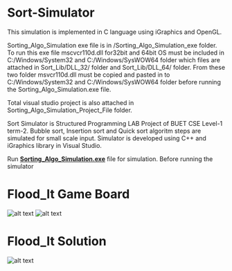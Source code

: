 # Sort-Simulator

This simulation is implemented in C language using iGraphics and OpenGL.

Sorting_Algo_Simulation exe file is in /Sorting_Algo_Simulation_exe folder. To run this exe file mscvcr110d.dll for32bit and 64bit
OS must be included in C:/Windows/System32 and C:/Windows/SysWOW64 folder which files are attached in Sort_Lib/DLL_32/ folder
and Sort_Lib/DLL_64/ folder. From these two folder msvcr110d.dll must be copied and pasted in to 
C:/Windows/System32 and C:/Windows/SysWOW64 folder before running the Sorting_Algo_Simulation.exe file.

Total visual studio project is also attached in Sorting_Algo_Simulation_Project_File folder.

Sort Simulator is Structured Programming LAB Project of BUET CSE Level-1 term-2.
Bubble sort, Insertion sort and Quick sort algoritm steps are simulated for small scale input.
Simulator is developed using C++ and iGraphics library in Visual Studio.

Run [**Sorting_Algo_Simulation.exe**](https://github.com/ahsan-83/Sort-Simulator/blob/main/Sort%20Simulator/Sorting_Algo_Simulation.exe) file for simulation.
Before running the simulator 

# Flood_It Game Board

![alt text](https://github.com/AhsanAli-buet/Sort-Simulator/blob/main/Screenshots/game_board_1.PNG?raw=true)
![alt text](https://github.com/AhsanAli-buet/Sort-Simulator/blob/main/Screenshots/game_board_2.PNG?raw=true)

# Flood_It Solution
![alt text](https://github.com/AhsanAli-buet/Sort-Simulator/blob/main/Screenshots/game_board_3.PNG?raw=true)
